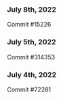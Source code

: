 ### July 8th, 2022

Commit #15226

### July 5th, 2022

Commit #314353


### July 4th, 2022

Commit #72281
